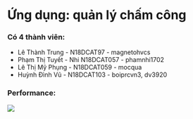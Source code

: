 # Ứng dụng:  quản lý chấm công
### Có 4 thành viên: 
- Lê Thành Trung - N18DCAT97 - magnetohvcs
- Phạm Thị Tuyết - Nhi N18DCAT057 - phamnhi1702
- Lê Thị Mỹ Phụng - N18DCAT059 - mocqua
- Huỳnh Đình Vũ - N18DCAT103 - boiprcvn3, dv3920
### Performance:
![](https://github.com/magnetohvcs/payload/blob/master/image/timekeep_commit.png)

